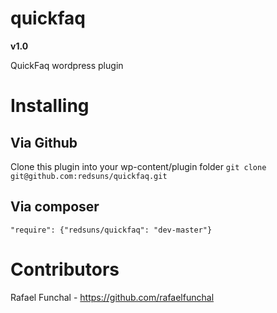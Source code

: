 quickfaq
========
__v1.0__

QuickFaq wordpress plugin


Installing
============

Via Github
------------
Clone this plugin into your wp-content/plugin folder 
`git clone git@github.com:redsuns/quickfaq.git`


Via composer
------------
`"require": {"redsuns/quickfaq": "dev-master"}`


Contributors
============

Rafael Funchal - https://github.com/rafaelfunchal